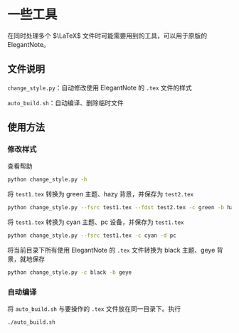# 一些工具
在同时处理多个 $\LaTeX$ 文件时可能需要用到的工具，可以用于原版的 ElegantNote。

## 文件说明

`change_style.py`：自动修改使用 ElegantNote 的 `.tex` 文件的样式

`auto_build.sh`：自动编译、删除临时文件

## 使用方法

### 修改样式

查看帮助
```bash
python change_style.py -h
```

将 `test1.tex` 转换为 green 主题、hazy 背景，并保存为 `test2.tex`
```bash
python change_style.py --fsrc test1.tex --fdst test2.tex -c green -b hazy
```

将 `test1.tex` 转换为 cyan 主题、pc 设备，并保存为 `test1.tex`
```bash
python change_style.py --fsrc test1.tex -c cyan -d pc
```

将当前目录下所有使用 ElegantNote 的 `.tex` 文件转换为 black 主题、geye 背景，就地保存
```bash
python change_style.py -c black -b geye
```

### 自动编译

将 `auto_build.sh` 与要操作的 `.tex` 文件放在同一目录下。执行
```bash
./auto_build.sh
```
